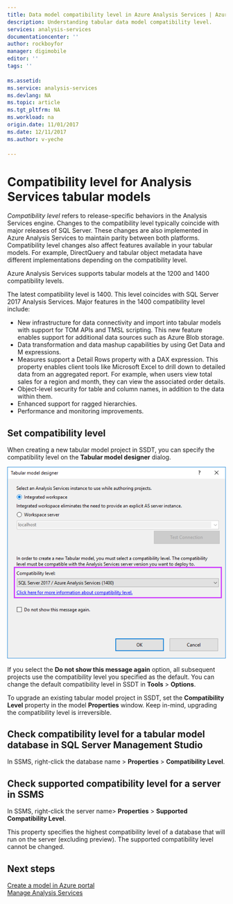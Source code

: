 ```yaml
---
title: Data model compatibility level in Azure Analysis Services | Azure
description: Understanding tabular data model compatibility level.
services: analysis-services
documentationcenter: ''
author: rockboyfor
manager: digimobile
editor: ''
tags: ''

ms.assetid: 
ms.service: analysis-services
ms.devlang: NA
ms.topic: article
ms.tgt_pltfrm: NA
ms.workload: na
origin.date: 11/01/2017
ms.date: 12/11/2017
ms.author: v-yeche

---
```


# Compatibility level for Analysis Services tabular models

*Compatibility level* refers to release-specific behaviors in the Analysis Services engine. Changes to the compatibility level typically coincide with major releases of SQL Server. These changes are also implemented in Azure Analysis Services to maintain parity between both platforms. Compatibility level changes also affect features available in your tabular models. For example, DirectQuery and tabular object metadata have different implementations depending on the compatibility level. 

Azure Analysis Services supports tabular models at the 1200 and 1400 compatibility levels.

The latest compatibility level is 1400. This level coincides with SQL Server 2017 Analysis Services. Major features in the 1400 compatibility level include:

*  New infrastructure for data connectivity and import into tabular models with support for TOM APIs and TMSL scripting. This new feature enables support for additional data sources such as Azure Blob storage.
*  Data transformation and data mashup capabilities by using Get Data and M expressions.
*  Measures support a Detail Rows property with a DAX expression. This property enables client tools like Microsoft Excel to drill down to detailed data from an aggregated report. For example, when users view total sales for a region and month, they can view the associated order details. 
*  Object-level security for table and column names, in addition to the data within them.
*  Enhanced support for ragged hierarchies.
*  Performance and monitoring improvements.

## Set compatibility level 
 When creating a new tabular model project in SSDT, you can specify the compatibility level on the **Tabular model designer** dialog. 

 ![ssas_tabularproject_compat1200](./media/analysis-services-compat-level/aas-tabularproject-compat.png)  

 If you select the **Do not show this message again** option, all subsequent projects use the compatibility level you specified as the default. You can change the default compatibility level in SSDT in **Tools** > **Options**.  

 To upgrade an existing tabular model project in SSDT, set  the **Compatibility Level** property in the model **Properties** window. Keep in-mind, upgrading the compatibility level is irreversible.

## Check compatibility level for a tabular model database in SQL Server Management Studio 
 In SSMS, right-click the database name > **Properties** > **Compatibility Level**.  

## Check supported compatibility level for a server in SSMS  
 In SSMS, right-click the server name>  **Properties** > **Supported Compatibility Level**.  

 This property specifies the highest compatibility level of a database that will run on the server (excluding preview). The supported compatibility level cannot be changed.  

## Next steps
  [Create a model in Azure portal](analysis-services-create-model-portal.md)   
  [Manage Analysis Services](analysis-services-manage.md)
  
<!--Update_Description: update meta properties -->